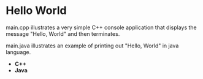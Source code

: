 # Hello World

main.cpp illustrates a very simple C++ console application that displays the message "Hello, World" and then terminates.

main.java illustrates an example of printing out "Hello, World" in java language.

- **C++**
- **Java**